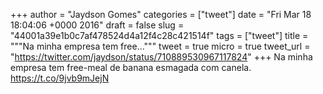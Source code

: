 
+++
author = "Jaydson Gomes"
categories = ["tweet"]
date = "Fri Mar 18 18:04:06 +0000 2016"
draft = false
slug = "44001a39e1b0c7af478524d4a12f4c28c421514f"
tags = ["tweet"]
title = """Na minha empresa tem free..."""
tweet = true
micro = true
tweet_url = "https://twitter.com/jaydson/status/710889530967117824"
+++
Na minha empresa tem free-meal de banana esmagada com canela. https://t.co/9jvb9mJejN
